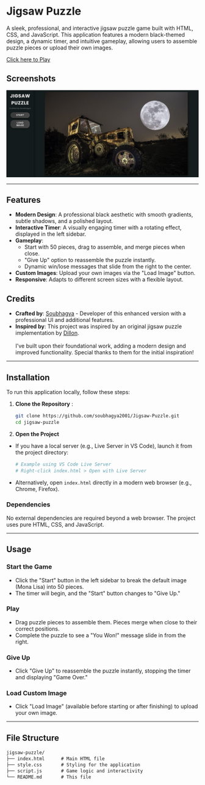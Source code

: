 # Jigsaw Puzzle

A sleek, professional, and interactive jigsaw puzzle game built with HTML, CSS, and JavaScript. This application features a modern black-themed design, a dynamic timer, and intuitive gameplay, allowing users to assemble puzzle pieces or upload their own images. <br>

[Click here to Play](https://soubhagya2001.github.io/Jigsaw-Puzzle/)

## Screenshots

![Puzzle Screenshot](./screenshot.png)

---

## Features

- **Modern Design**: A professional black aesthetic with smooth gradients, subtle shadows, and a polished layout.
- **Interactive Timer**: A visually engaging timer with a rotating effect, displayed in the left sidebar.
- **Gameplay**:
  - Start with 50 pieces, drag to assemble, and merge pieces when close.
  - "Give Up" option to reassemble the puzzle instantly.
  - Dynamic win/lose messages that slide from the right to the center.
- **Custom Images**: Upload your own images via the "Load Image" button.
- **Responsive**: Adapts to different screen sizes with a flexible layout.

## Credits

- **Crafted by**: [Soubhagya](https://www.linkedin.com/in/soubhagya-prusty-5424811b6/) - Developer of this enhanced version with a professional UI and additional features.
- **Inspired by**: This project was inspired by an original jigsaw puzzle implementation by [Dillon](https://codepen.io/Dillo/pen/QWKLYab). <br><br>I've built upon their foundational work, adding a modern design and improved functionality. Special thanks to them for the initial inspiration!

---

## Installation

To run this application locally, follow these steps:

1. **Clone the Repository** :

   ```bash
   git clone https://github.com/soubhagya2001/Jigsaw-Puzzle.git
   cd jigsaw-puzzle
   ```

2. **Open the Project**

- If you have a local server (e.g., Live Server in VS Code), launch it from the project directory:
  ```bash
  # Example using VS Code Live Server
  # Right-click index.html > Open with Live Server
  ```
- Alternatively, open `index.html` directly in a modern web browser (e.g., Chrome, Firefox).

### Dependencies

No external dependencies are required beyond a web browser. The project uses pure HTML, CSS, and JavaScript.

---

## Usage

### Start the Game

- Click the "Start" button in the left sidebar to break the default image (Mona Lisa) into 50 pieces.
- The timer will begin, and the "Start" button changes to "Give Up."

### Play

- Drag puzzle pieces to assemble them. Pieces merge when close to their correct positions.
- Complete the puzzle to see a "You Won!" message slide in from the right.

### Give Up

- Click "Give Up" to reassemble the puzzle instantly, stopping the timer and displaying "Game Over."

### Load Custom Image

- Click "Load Image" (available before starting or after finishing) to upload your own image.

---

## File Structure

```
jigsaw-puzzle/
├── index.html      # Main HTML file
├── style.css       # Styling for the application
├── script.js       # Game logic and interactivity
└── README.md       # This file
```
